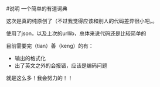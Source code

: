#说明
一个简单的有道词典

这次是真的纯原创了（不过我觉得应该和别人的代码差异很小吧。。

使用了json，以及上次的urllib，总体来说代码还是比较简单的

目前需要完（tian）善（keng）的有：
* 输出的格式化
* 出了英文之外的会报错，应该是编码问题

就是这么多！我会努力的！！

